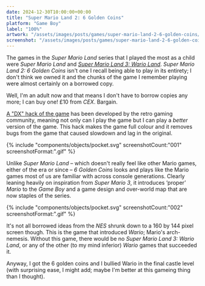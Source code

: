 ```yaml
---
date: 2024-12-30T10:00:00+00:00
title: "Super Mario Land 2: 6 Golden Coins"
platform: "Game Boy"
label: "100%"
artwork: "/assets/images/posts/games/super-mario-land-2-6-golden-coins/label-art.jpg"
screenshot: "/assets/images/posts/games/super-mario-land-2-6-golden-coins/"
---
```


The games in the *Super Mario Land* series that I played the most as a child were *Super Mario Land* and [*Super Mario Land 3: Wario Land*](/game/1728207180/). *Super Mario Land 2: 6 Golden Coins* isn't one I recall being able to play in its entirety; I don't think we owned it and the chunks of the game I remember playing were almost certainly on a borrowed copy.

Well, I'm an adult now and that means I don't have to borrow copies any more; I can buy one! £10 from *CEX*. Bargain.

[A "DX" hack of the game](https://www.romhacking.net/hacks/3784/) has been developed by the retro gaming community, meaning not only can I play the game but I can play a *better* version of the game. This hack makes the game full colour and it removes bugs from the game that caused slowdown and lag in the original.

{% include "components/objects/pocket.svg" screenshotCount:"001" screenshotFormat:".gif" %}

Unlike *Super Mario Land* – which doesn't really feel like other Mario games, either of the era or since – *6 Golden Coins* looks and plays like the Mario games most of us are familiar with across console generations. Clearly leaning heavily on inspiration from *Super Mario 3*, it introduces ‘proper’ *Mario* to the *Game Boy* and a game design and over-world map that are now staples of the series.

{% include "components/objects/pocket.svg" screenshotCount:"002" screenshotFormat:".gif" %}

It's not all borrowed ideas from the *NES* shrunk down to a 160 by 144 pixel screen though. This is the game that introduced *Wario*; Mario's arch-nemesis. Without this game, there would be no *Super Mario Land 3: Wario Land*, or any of the other (to my mind inferior) *Wario* games that succeeded it.

Anyway, I got the 6 golden coins and I bullied Wario in the final castle level (with surprising ease, I might add; maybe I'm better at this gameing thing than I thought).  